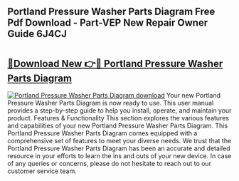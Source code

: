 ## Portland Pressure Washer Parts Diagram Free Pdf Download - Part-VEP New Repair Owner Guide 6J4CJ

# <h2><a href="http://dfrodm1.blite.top/?on=Portland+Pressure+Washer+Parts+Diagram">🔗Download New 👉🔴 Portland Pressure Washer Parts Diagram</a></h2>

[![Portland Pressure Washer Parts Diagram download](https://i.imgur.com/lujVjoI.png)](http://dfrodm1.blite.top/?on=Portland+Pressure+Washer+Parts+Diagram)
Your new Portland Pressure Washer Parts Diagram is now ready to use. This user manual provides a step-by-step guide to help you install, operate, and maintain your product. Features & Functionality This section explores the various features and capabilities of your new Portland Pressure Washer Parts Diagram. This Portland Pressure Washer Parts Diagram comes equipped with a comprehensive set of features to meet your diverse needs. We trust that the Portland Pressure Washer Parts Diagram has been an accurate and detailed resource in your efforts to learn the ins and outs of your new device. In case of any queries or concerns, please do not hesitate to reach out to our customer service team.
